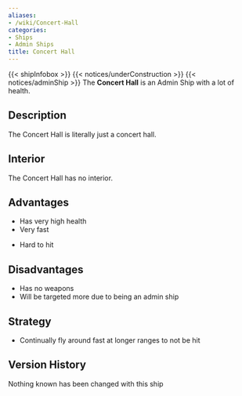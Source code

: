 ```yaml
---
aliases:
- /wiki/Concert-Hall
categories:
- Ships
- Admin Ships
title: Concert Hall
---
```


{{< shipInfobox >}} {{< notices/underConstruction >}} {{< notices/adminShip >}} The **Concert Hall** is an Admin Ship with a lot of health. 

## Description

The Concert Hall is literally just a concert hall.

## Interior

The Concert Hall has no interior.

## Advantages

- Has very high health
- Very fast

<!-- -->

- Hard to hit

## Disadvantages

- Has no weapons
- Will be targeted more due to being an admin ship

## Strategy

- Continually fly around fast at longer ranges to not be hit

## Version History 

Nothing known has been changed with this ship